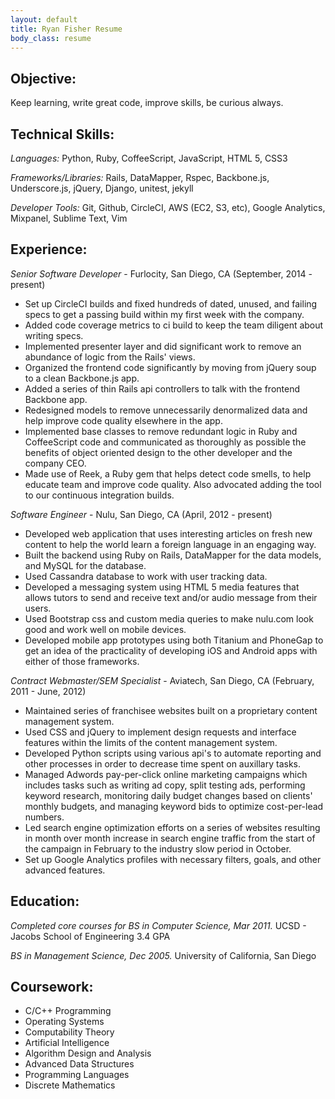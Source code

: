 ```yaml
---
layout: default
title: Ryan Fisher Resume
body_class: resume
---
```


Objective:
----------
Keep learning, write great code, improve skills, be curious always.

Technical Skills:
-----------------
*Languages:* Python, Ruby, CoffeeScript, JavaScript, HTML 5, CSS3

*Frameworks/Libraries:* Rails, DataMapper, Rspec, Backbone.js, Underscore.js, jQuery, Django, unitest, jekyll

*Developer Tools:* Git, Github, CircleCI, AWS (EC2, S3, etc), Google Analytics, Mixpanel, Sublime Text, Vim

Experience:
-----------
*Senior Software Developer* - Furlocity, San Diego, CA (September, 2014 - present)
- Set up CircleCI builds and fixed hundreds of dated, unused, and failing specs to get a passing build within my first week with the company.
- Added code coverage metrics to ci build to keep the team diligent about writing specs.
- Implemented presenter layer and did significant work to remove an abundance of logic from the Rails\' views.
- Organized the frontend code significantly by moving from jQuery soup to a clean Backbone.js app.
- Added a series of thin Rails api controllers to talk with the frontend Backbone app.
- Redesigned models to remove unnecessarily denormalized data and help improve code quality elsewhere in the app.
- Implemented base classes to remove redundant logic in Ruby and CoffeeScript code and communicated as thoroughly as possible the benefits of object oriented design to the other developer and the company CEO.
- Made use of Reek, a Ruby gem that helps detect code smells, to help educate team and improve code quality. Also advocated adding the tool to our continuous integration builds.

*Software Engineer* - Nulu, San Diego, CA (April, 2012 - present)
- Developed web application that uses interesting articles on fresh new content to help the world learn a foreign language in an engaging way.
- Built the backend using Ruby on Rails, DataMapper for the data models, and MySQL for the database.
- Used Cassandra database to work with user tracking data.
- Developed a messaging system using HTML 5 media features that allows tutors to send and receive text and/or audio message from their users.
- Used Bootstrap css and custom media queries to make nulu.com look good and work well on mobile devices.
- Developed mobile app prototypes using both Titanium and PhoneGap to get an idea of the practicality of developing iOS and Android apps with either of those frameworks.

*Contract Webmaster/SEM Specialist* - Aviatech, San Diego, CA (February, 2011 - June, 2012)
- Maintained series of franchisee websites built on a proprietary content management system.
- Used CSS and jQuery to implement design requests and interface features within the limits of the content management system.
- Developed Python scripts using various api\'s to automate reporting and other processes in order to decrease time spent on auxillary tasks.
- Managed Adwords pay-per-click online marketing campaigns which includes tasks such as writing ad copy, split testing ads, performing keyword research, monitoring daily budget changes based on clients\' monthly budgets, and managing keyword bids to optimize cost-per-lead numbers.
- Led search engine optimization efforts on a series of websites resulting in month over month increase in search engine traffic from the start of the campaign in February to the industry slow period in October.
- Set up Google Analytics profiles with necessary filters, goals, and other advanced features.

Education:
----------
*Completed core courses for BS in Computer Science, Mar 2011.*
UCSD - Jacobs School of Engineering
3.4 GPA

*BS in Management Science, Dec 2005.*
University of California, San Diego

Coursework:
-----------
- C/C++ Programming
- Operating Systems
- Computability Theory
- Artificial Intelligence
- Algorithm Design and Analysis
- Advanced Data Structures
- Programming Languages
- Discrete Mathematics
